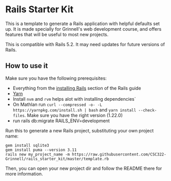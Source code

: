 # Rails Starter Kit #

This is a template to generate a Rails application with helpful defaults set up.
It is made specially for Grinnell's web development course, and offers features that will be useful to most new projects.

This is compatible with Rails 5.2. It may need updates for future versions of Rails.

## How to use it ##

Make sure you have the following prerequisites:

 * Everything from the [installing Rails](https://guides.rubyonrails.org/getting_started.html#installing-rails) section of the Rails guide
 * [Yarn](https://yarnpkg.com/en/)
 * Install `nvm` and `rvm` helps alot with installing dependencies`
 * On Mathlan run `curl --compressed -o- -L https://yarnpkg.com/install.sh | bash` and `yarn install --check-files`. Make sure you have the right version (1.22.0)
 * run rails db:migrate RAILS_ENV=development

 

Run this to generate a new Rails project, substituting your own project name:

```
gem install sqlite3
gem install puma --version 3.11
rails new my_project_name -m https://raw.githubusercontent.com/CSC322-Grinnell/rails_starter_kit/master/template.rb
```

Then, you can open your new project dir and follow the README there for more information.
